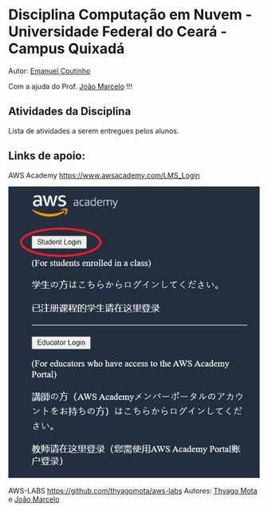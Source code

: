 # Disciplina Computação em Nuvem - Universidade Federal do Ceará - Campus Quixadá

Autor: [Emanuel Coutinho](https://github.com/emanuelcoutinho)

Com a ajuda do Prof. [João Marcelo](https://github.com/jmhal) !!!

## Atividades da Disciplina

Lista de atividades a serem entregues pelos alunos.

## Links de apoio:

AWS Academy
https://www.awsacademy.com/LMS_Login

![Login AWSAcademy](imagens/awsacademy1.png)

AWS-LABS
https://github.com/thyagomota/aws-labs
Autores: [Thyago Mota](https://github.com/thyagomota) e [João Marcelo](https://github.com/jmhal)

